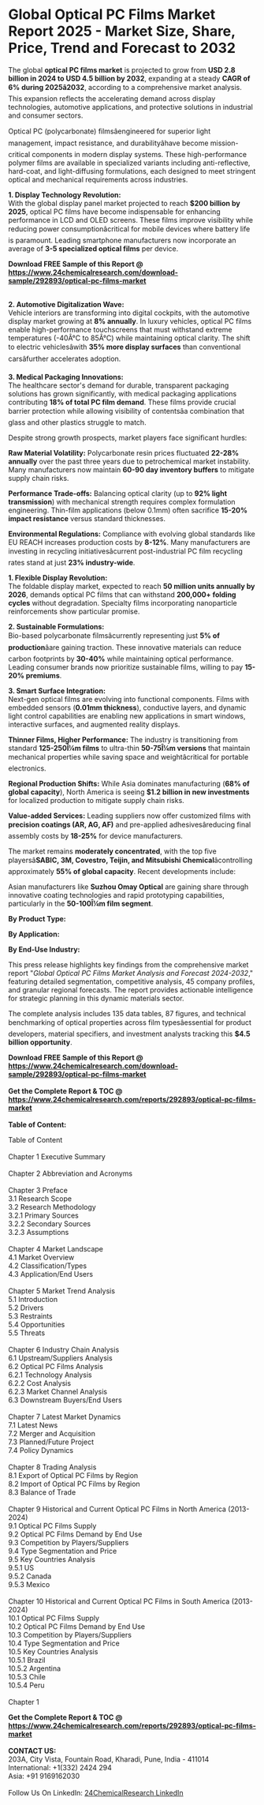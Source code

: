 <h1>Global Optical PC Films Market Report 2025 - Market Size, Share, Price, Trend and Forecast to 2032</h1><p>The global <strong>optical PC films market</strong> is projected to grow from <strong>USD 2.8 billion in 2024 to USD 4.5 billion by 2032</strong>, expanding at a steady <strong>CAGR of 6% during 2025â2032</strong>, according to a comprehensive market analysis. This expansion reflects the accelerating demand across display technologies, automotive applications, and protective solutions in industrial and consumer sectors.</p><p>Optical PC (polycarbonate) filmsâengineered for superior light management, impact resistance, and durabilityâhave become mission-critical components in modern display systems. These high-performance polymer films are available in specialized variants including anti-reflective, hard-coat, and light-diffusing formulations, each designed to meet stringent optical and mechanical requirements across industries.</p><p><strong>1. Display Technology Revolution:</strong><br>
With the global display panel market projected to reach <strong>$200 billion by 2025</strong>, optical PC films have become indispensable for enhancing performance in LCD and OLED screens. These films improve visibility while reducing power consumptionâcritical for mobile devices where battery life is paramount. Leading smartphone manufacturers now incorporate an average of <strong>3-5 specialized optical films</strong> per device.</p><div><b>Download FREE Sample of this Report @ 
            <a href="https://www.24chemicalresearch.com/download-sample/292893/optical-pc-films-market">
            https://www.24chemicalresearch.com/download-sample/292893/optical-pc-films-market</a></b></div><br><p><strong>2. Automotive Digitalization Wave:</strong><br>
Vehicle interiors are transforming into digital cockpits, with the automotive display market growing at <strong>8% annually</strong>. In luxury vehicles, optical PC films enable high-performance touchscreens that must withstand extreme temperatures (-40Â°C to 85Â°C) while maintaining optical clarity. The shift to electric vehiclesâwith <strong>35% more display surfaces</strong> than conventional carsâfurther accelerates adoption.</p><p><strong>3. Medical Packaging Innovations:</strong><br>
The healthcare sector's demand for durable, transparent packaging solutions has grown significantly, with medical packaging applications contributing <strong>18% of total PC film demand</strong>. These films provide crucial barrier protection while allowing visibility of contentsâa combination that glass and other plastics struggle to match.</p><p>Despite strong growth prospects, market players face significant hurdles:</p><p><strong>Raw Material Volatility:</strong> Polycarbonate resin prices fluctuated <strong>22-28% annually</strong> over the past three years due to petrochemical market instability. Many manufacturers now maintain <strong>60-90 day inventory buffers</strong> to mitigate supply chain risks.</p><p><strong>Performance Trade-offs:</strong> Balancing optical clarity (up to <strong>92% light transmission</strong>) with mechanical strength requires complex formulation engineering. Thin-film applications (below 0.1mm) often sacrifice <strong>15-20% impact resistance</strong> versus standard thicknesses.</p><p><strong>Environmental Regulations:</strong> Compliance with evolving global standards like EU REACH increases production costs by <strong>8-12%</strong>. Many manufacturers are investing in recycling initiativesâcurrent post-industrial PC film recycling rates stand at just <strong>23% industry-wide</strong>.</p><p><strong>1. Flexible Display Revolution:</strong><br>
The foldable display market, expected to reach <strong>50 million units annually by 2026</strong>, demands optical PC films that can withstand <strong>200,000+ folding cycles</strong> without degradation. Specialty films incorporating nanoparticle reinforcements show particular promise.</p><p><strong>2. Sustainable Formulations:</strong><br>
Bio-based polycarbonate filmsâcurrently representing just <strong>5% of production</strong>âare gaining traction. These innovative materials can reduce carbon footprints by <strong>30-40%</strong> while maintaining optical performance. Leading consumer brands now prioritize sustainable films, willing to pay <strong>15-20% premiums</strong>.</p><p><strong>3. Smart Surface Integration:</strong><br>
Next-gen optical films are evolving into functional components. Films with embedded sensors (<strong>0.01mm thickness</strong>), conductive layers, and dynamic light control capabilities are enabling new applications in smart windows, interactive surfaces, and augmented reality displays.</p><p><strong>Thinner Films, Higher Performance:</strong> The industry is transitioning from standard <strong>125-250Î¼m films</strong> to ultra-thin <strong>50-75Î¼m versions</strong> that maintain mechanical properties while saving space and weightâcritical for portable electronics.</p><p><strong>Regional Production Shifts:</strong> While Asia dominates manufacturing (<strong>68% of global capacity</strong>), North America is seeing <strong>$1.2 billion in new investments</strong> for localized production to mitigate supply chain risks.</p><p><strong>Value-added Services:</strong> Leading suppliers now offer customized films with <strong>precision coatings (AR, AG, AF)</strong> and pre-applied adhesivesâreducing final assembly costs by <strong>18-25%</strong> for device manufacturers.</p><p>The market remains <strong>moderately concentrated</strong>, with the top five playersâ<strong>SABIC, 3M, Covestro, Teijin, and Mitsubishi Chemical</strong>âcontrolling approximately <strong>55% of global capacity</strong>. Recent developments include:</p><p>Asian manufacturers like <strong>Suzhou Omay Optical</strong> are gaining share through innovative coating technologies and rapid prototyping capabilities, particularly in the <strong>50-100Î¼m film segment</strong>.</p><p><strong>By Product Type:</strong></p><p><strong>By Application:</strong></p><p><strong>By End-Use Industry:</strong></p><p>This press release highlights key findings from the comprehensive market report "<em>Global Optical PC Films Market Analysis and Forecast 2024-2032</em>," featuring detailed segmentation, competitive analysis, 45 company profiles, and granular regional forecasts. The report provides actionable intelligence for strategic planning in this dynamic materials sector.</p><p>The complete analysis includes 135 data tables, 87 figures, and technical benchmarking of optical properties across film typesâessential for product developers, material specifiers, and investment analysts tracking this <strong>$4.5 billion opportunity</strong>.</p><div><b>Download FREE Sample of this Report @ 
            <a href="https://www.24chemicalresearch.com/download-sample/292893/optical-pc-films-market">
            https://www.24chemicalresearch.com/download-sample/292893/optical-pc-films-market</a></b></div><br><div><b>Get the Complete Report & TOC @ 
            <a href="https://www.24chemicalresearch.com/reports/292893/optical-pc-films-market">
            https://www.24chemicalresearch.com/reports/292893/optical-pc-films-market</a></b></div><br>
            <b>Table of Content:</b><p>Table of Content<br />
<br />
Chapter 1 Executive Summary<br />
<br />
Chapter 2 Abbreviation and Acronyms<br />
<br />
Chapter 3 Preface<br />
3.1 Research Scope<br />
3.2 Research Methodology<br />
  3.2.1 Primary Sources<br />
  3.2.2 Secondary Sources<br />
  3.2.3 Assumptions<br />
		<br />
Chapter 4 Market Landscape<br />
4.1 Market Overview<br />
4.2 Classification/Types<br />
4.3 Application/End Users<br />
<br />
Chapter 5 Market Trend Analysis <br />
5.1 Introduction<br />
5.2 Drivers<br />
5.3 Restraints<br />
5.4 Opportunities<br />
5.5 Threats<br />
<br />
Chapter 6 Industry Chain Analysis<br />
6.1 Upstream/Suppliers Analysis<br />
6.2 Optical PC Films Analysis<br />
  6.2.1 Technology Analysis<br />
  6.2.2 Cost Analysis<br />
  6.2.3 Market Channel Analysis<br />
6.3 Downstream Buyers/End Users<br />
<br />
Chapter 7 Latest Market Dynamics<br />
7.1 Latest News<br />
7.2 Merger and Acquisition<br />
7.3 Planned/Future Project<br />
7.4 Policy Dynamics<br />
<br />
Chapter 8 Trading Analysis<br />
8.1 Export of Optical PC Films by Region<br />
8.2 Import of Optical PC Films by Region<br />
8.3 Balance of Trade<br />
<br />
Chapter 9 Historical and Current Optical PC Films in North America (2013-2024)<br />
9.1 Optical PC Films Supply <br />
9.2 Optical PC Films Demand by End Use<br />
9.3 Competition by Players/Suppliers<br />
9.4 Type Segmentation and Price<br />
9.5 Key Countries Analysis<br />
  9.5.1 US<br />
  9.5.2 Canada<br />
  9.5.3 Mexico<br />
<br />
Chapter 10 Historical and Current Optical PC Films in South America (2013-2024)<br />
10.1 Optical PC Films Supply <br />
10.2 Optical PC Films Demand by End Use<br />
10.3 Competition by Players/Suppliers<br />
10.4 Type Segmentation and Price<br />
10.5 Key Countries Analysis<br />
  10.5.1 Brazil<br />
  10.5.2 Argentina<br />
  10.5.3 Chile<br />
  10.5.4 Peru<br />
<br />
Chapter 1</p><div><b>Get the Complete Report & TOC @ 
            <a href="https://www.24chemicalresearch.com/reports/292893/optical-pc-films-market">
            https://www.24chemicalresearch.com/reports/292893/optical-pc-films-market</a></b></div><br><b>CONTACT US:</b><br>
            203A, City Vista, Fountain Road, Kharadi, Pune, India - 411014<br>
            International: +1(332) 2424 294<br>
            Asia: +91 9169162030 <br><br>
            Follow Us On LinkedIn: <a href="https://www.linkedin.com/company/24chemicalresearch/">24ChemicalResearch LinkedIn</a>